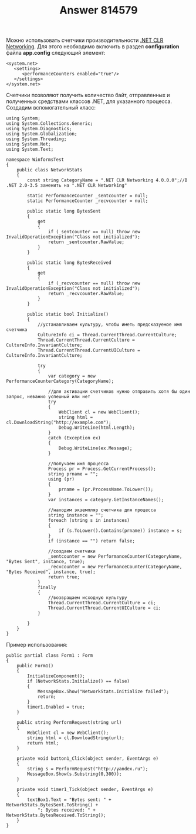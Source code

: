 ﻿---
title: "Answer 814579"
se.owner.user_id: 240512
se.owner.display_name: "MSDN.WhiteKnight"
se.owner.link: "https://ru.stackoverflow.com/users/240512/msdn-whiteknight"
se.answer_id: 814579
se.question_id: 814452
se.post_type: answer
se.score: 10
se.is_accepted: True
---
<p>Можно использовать счетчики производительности <a href="https://msdn.microsoft.com/en-us/library/70xadeyt%28v=vs.110%29.aspx" rel="noreferrer">.NET CLR Networking</a>. Для этого необходимо включить в раздел <strong>configuration</strong> файла <strong>app.config</strong> следующий элемент:</p>

<pre class="lang-none prettyprint-override"><code>&lt;system.net&gt;
   &lt;settings&gt;
      &lt;performanceCounters enabled="true"/&gt;
   &lt;/settings&gt;
&lt;/system.net&gt;
</code></pre>

<p>Счетчики позволяют получить количество байт, отправленных и полученных средствами классов .NET, для указанного процесса. Создадим вспомогательный класс:</p>

<pre><code>using System;
using System.Collections.Generic;
using System.Diagnostics;
using System.Globalization;
using System.Threading;
using System.Net;
using System.Text;

namespace WinformsTest
{
    public class NetworkStats
    {
        const string CategoryName = ".NET CLR Networking 4.0.0.0";//В .NET 2.0-3.5 заменить на ".NET CLR Networking"

        static PerformanceCounter _sentcounter = null;
        static PerformanceCounter _recvcounter = null;

        public static long BytesSent
        {
            get
            {
                if (_sentcounter == null) throw new InvalidOperationException("Class not initialized");
                return _sentcounter.RawValue;
            }
        }

        public static long BytesReceived
        {
            get
            {
                if (_recvcounter == null) throw new InvalidOperationException("Class not initialized");
                return _recvcounter.RawValue;
            }
        }

        public static bool Initialize()
        {
            //устанавливаем культуру, чтобы иметь предсказуемое имя счетчика
            CultureInfo ci = Thread.CurrentThread.CurrentCulture;
            Thread.CurrentThread.CurrentCulture = CultureInfo.InvariantCulture;
            Thread.CurrentThread.CurrentUICulture = CultureInfo.InvariantCulture;

            try
            {
                var category = new PerformanceCounterCategory(CategoryName);

                //для активации счетчиков нужно отправить хотя бы один запрос, неважно успешный или нет
                try
                {
                    WebClient cl = new WebClient();
                    string html = cl.DownloadString("http://example.com");
                    Debug.WriteLine(html.Length);
                }
                catch (Exception ex)
                {
                    Debug.WriteLine(ex.Message);
                }

                //получаем имя процесса
                Process pr = Process.GetCurrentProcess();
                string prname = "";
                using (pr)
                {
                    prname = (pr.ProcessName.ToLower());
                }
                var instances = category.GetInstanceNames();

                //находим экземпляр счетчика для процесса
                string instance = "";
                foreach (string s in instances)
                {
                    if (s.ToLower().Contains(prname)) instance = s;
                }
                if (instance == "") return false;

                //создаем счетчики
                _sentcounter = new PerformanceCounter(CategoryName, "Bytes Sent", instance, true);
                _recvcounter = new PerformanceCounter(CategoryName, "Bytes Received", instance, true);
                return true;
            }
            finally
            {
                //возвращаем исходную культуру
                Thread.CurrentThread.CurrentCulture = ci;
                Thread.CurrentThread.CurrentUICulture = ci;
            }

        }
    }
}
</code></pre>

<p>Пример использования:</p>

<pre><code>public partial class Form1 : Form
{        
    public Form1()
    {
        InitializeComponent();
        if (NetworkStats.Initialize() == false)
        {
            MessageBox.Show("NetworkStats.Initialize failed");
            return;
        }
        timer1.Enabled = true;
    }

    public string PerformRequest(string url)
    {
        WebClient cl = new WebClient();
        string html = cl.DownloadString(url);
        return html;
    }

    private void button1_Click(object sender, EventArgs e)
    {
        string s = PerformRequest("http://yandex.ru");
        MessageBox.Show(s.Substring(0,300));  
    }

    private void timer1_Tick(object sender, EventArgs e)
    {
        textBox1.Text = "Bytes sent: " + NetworkStats.BytesSent.ToString() +
            "; Bytes received: " + NetworkStats.BytesReceived.ToString(); 
    }
}
</code></pre>
